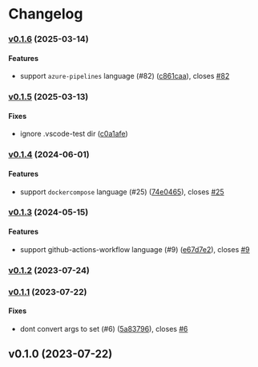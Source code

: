 # Changelog

### [v0.1.6](https://github.com/bluebrown/vscode-extension-yamlfmt/compare/v0.1.5...v0.1.6) (2025-03-14)

#### Features

* support `azure-pipelines` language (#82)
([c861caa](https://github.com/bluebrown/vscode-extension-yamlfmt/commit/c861caa7c4a37d140a47f2aa72f1fa54970a8a71)),
closes [#82](https://github.com/bluebrown/vscode-extension-yamlfmt/issues/82)

### [v0.1.5](https://github.com/bluebrown/vscode-extension-yamlfmt/compare/v0.1.4...v0.1.5) (2025-03-13)

#### Fixes

* ignore .vscode-test dir
([c0a1afe](https://github.com/bluebrown/vscode-extension-yamlfmt/commit/c0a1afea7b44707e96e2458cd418595d003b79db))

### [v0.1.4](https://github.com/bluebrown/vscode-extension-yamlfmt/compare/v0.1.3...v0.1.4) (2024-06-01)

#### Features

* support `dockercompose` language (#25)
([74e0465](https://github.com/bluebrown/vscode-extension-yamlfmt/commit/74e04656c43147de7ed169335f865a2296195c12)),
closes [#25](https://github.com/bluebrown/vscode-extension-yamlfmt/issues/25)

### [v0.1.3](https://github.com/bluebrown/vscode-extension-yamlfmt/compare/v0.1.2...v0.1.3) (2024-05-15)

#### Features

* support github-actions-workflow language (#9)
([e67d7e2](https://github.com/bluebrown/vscode-extension-yamlfmt/commit/e67d7e27f3bb544e4215ba14cce7533e79a22d37)),
closes [#9](https://github.com/bluebrown/vscode-extension-yamlfmt/issues/9)

### [v0.1.2](https://github.com/bluebrown/vscode-extension-yamlfmt/compare/v0.1.1...v0.1.2) (2023-07-24)

### [v0.1.1](https://github.com/bluebrown/vscode-extension-yamlfmt/compare/v0.1.0...v0.1.1) (2023-07-22)

#### Fixes

* dont convert args to set (#6)
([5a83796](https://github.com/bluebrown/vscode-extension-yamlfmt/commit/5a837963f8e7c2b68b3bea24f0e38cd89a1990f9)),
closes [#6](https://github.com/bluebrown/vscode-extension-yamlfmt/issues/6)

## v0.1.0 (2023-07-22)
